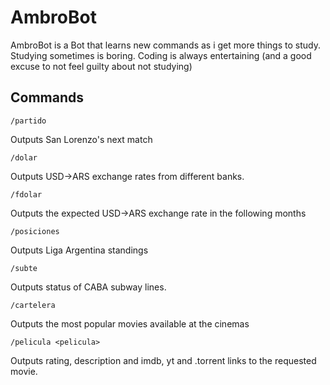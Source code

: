 # AmbroBot
AmbroBot is a Bot that learns new commands as i get more things to study. Studying sometimes is boring. Coding is always entertaining (and a good excuse to not feel guilty about not studying)
## Commands
```/partido```

Outputs San Lorenzo's next match

```/dolar```

Outputs USD->ARS exchange rates from different banks.

```/fdolar```

Outputs the expected USD->ARS exchange rate in the following months

```/posiciones```

Outputs Liga Argentina standings

```/subte```

Outputs status of CABA subway lines.

```/cartelera```

Outputs the most popular movies available at the cinemas

```/pelicula <pelicula>```

Outputs rating, description and imdb, yt and .torrent links to the requested movie.

